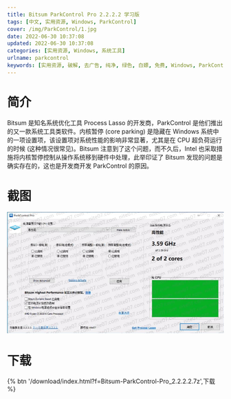 ```yaml
---
title: Bitsum ParkControl Pro 2.2.2.2 学习版
tags: [中文, 实用资源, Windows, ParkControl]
cover: /img/ParkControl/1.jpg
date: 2022-06-30 10:37:08
updated: 2022-06-30 10:37:08
categories: [实用资源, Windows, 系统工具]
urlname: parkcontrol
keywords: [实用资源, 破解, 去广告, 纯净, 绿色, 白嫖, 免费, Windows, ParkControl]
---
```


# 简介

Bitsum 是知名系统优化工具 Process Lasso 的开发商，ParkControl 是他们推出的又一款系统工具类软件。内核暂停 (core parking) 是隐藏在 Windows 系统中的一项设置项，该设置项对系统性能的影响非常显著，尤其是在 CPU 超负荷运行的时候 (这种情况很常见)。Bitsum 注意到了这个问题，而不久后，Intel 也采取措施将内核暂停控制从操作系统移到硬件中处理，此举印证了 Bitsum 发现的问题是确实存在的，这也是开发商开发 ParkControl 的原因。

# 截图

![](/img/ParkControl/2.jpg)

# 下载

{% btn '/download/index.html?f=Bitsum-ParkControl-Pro_2.2.2.2.7z',下载 %}
